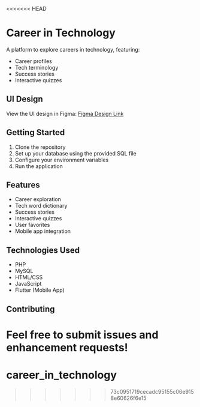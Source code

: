 <<<<<<< HEAD
# Career in Technology

A platform to explore careers in technology, featuring:
- Career profiles
- Tech terminology
- Success stories
- Interactive quizzes

## UI Design
View the UI design in Figma: [Figma Design Link](https://www.figma.com/file/your-design-file)

## Getting Started

1. Clone the repository
2. Set up your database using the provided SQL file
3. Configure your environment variables
4. Run the application

## Features

- Career exploration
- Tech word dictionary
- Success stories
- Interactive quizzes
- User favorites
- Mobile app integration

## Technologies Used

- PHP
- MySQL
- HTML/CSS
- JavaScript
- Flutter (Mobile App)

## Contributing

Feel free to submit issues and enhancement requests! 
=======
# career_in_technology
>>>>>>> 73c0951719cecadc95155c06e9158e60626f6e15
